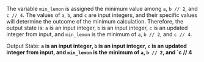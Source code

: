 The variable `min_lemon` is assigned the minimum value among `a`, `b // 2`, and `c // 4`. The values of `a`, `b`, and `c` are input integers, and their specific values will determine the outcome of the minimum calculation. Therefore, the output state is: `a` is an input integer, `b` is an input integer, `c` is an updated integer from input, and `min_lemon` is the minimum of `a`, `b // 2`, and `c // 4`.

Output State: **`a` is an input integer, `b` is an input integer, `c` is an updated integer from input, and `min_lemon` is the minimum of `a`, `b // 2`, and `c // 4**
